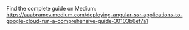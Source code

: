 Find the complete guide on Medium: https://aaabramov.medium.com/deploying-angular-ssr-applications-to-google-cloud-run-a-comprehensive-guide-30103b6ef7a1
